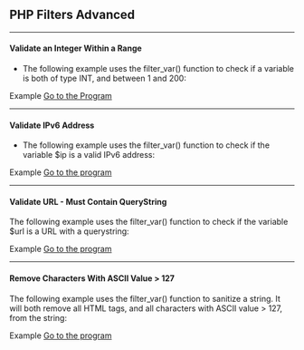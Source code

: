 ## PHP Filters Advanced
____________________________

#### Validate an Integer Within a Range
- The following example uses the filter_var() function to check if a variable is both of type INT, and between 1 and 200:

Example <a href="https://github.com/Dheeraj2002kumar/Backend_with_php/blob/main/Backend_php/PHP%20Advance/PHP%20Filters%20Advanced/validate%20an%20integer%20within%20a%20range/solution.php">Go to the Program</a>
_______________________________________________________________________________________________________________________________________

#### Validate IPv6 Address
- The following example uses the filter_var() function to check if the variable $ip is a valid IPv6 address:

Example <a href="https://github.com/Dheeraj2002kumar/Backend_with_php/blob/main/Backend_php/PHP%20Advance/PHP%20Filters%20Advanced/Validate%20IPv6%20Address/solution.php">Go to the program</a>
_____________________________________________________________________________________________________________________________________

#### Validate URL - Must Contain QueryString
The following example uses the filter_var() function to check if the variable $url is a URL with a querystring:

Example <a href="https://github.com/Dheeraj2002kumar/Backend_with_php/blob/main/Backend_php/PHP%20Advance/PHP%20Filters%20Advanced/Validate%20URL%20-%20Must%20Contain%20QueryString/solution.php">Go to the program</a>
__________________________________________________________________________________________________________________________________

#### Remove Characters With ASCII Value > 127
The following example uses the filter_var() function to sanitize a string. It will both remove all HTML tags, and all characters with ASCII value > 127, from the string:

Example <a href="https://github.com/Dheeraj2002kumar/Backend_with_php/blob/main/Backend_php/PHP%20Advance/PHP%20Filters%20Advanced/Remove%20Characters%20With%20ASCII%20Value%20--%20127/solution.php">Go to the program</a>
